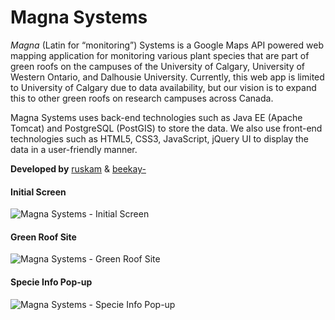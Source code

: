 Magna Systems
================
*Magna* (Latin for “monitoring”) Systems is a Google Maps API powered web mapping application for monitoring various plant species that are part of green roofs on the campuses of the University of Calgary, University of Western Ontario, and Dalhousie University. Currently, this web app is limited to University of Calgary due to data availability, but our vision is to expand this to other green roofs on research campuses across Canada.

Magna Systems uses back-end technologies such as Java EE (Apache Tomcat) and PostgreSQL (PostGIS) to store the data. We also use front-end technologies such as HTML5, CSS3, JavaScript, jQuery UI to display the data in a user-friendly manner.

**Developed by** [ruskam](https://github.com/ruskam) & [beekay-](https://github.com/beekay-)

#### Initial Screen
![Magna Systems - Initial Screen](http://cl.ly/image/1s0Q2Y1j2a3A/magna-sys-1.png)

#### Green Roof Site
![Magna Systems - Green Roof Site](http://cl.ly/image/0m3Y2C3o091H/magna-sys-2.png)

#### Specie Info Pop-up
![Magna Systems - Specie Info Pop-up](http://cl.ly/image/3H3o2n3e2h0W/magna-sys-3.png)

